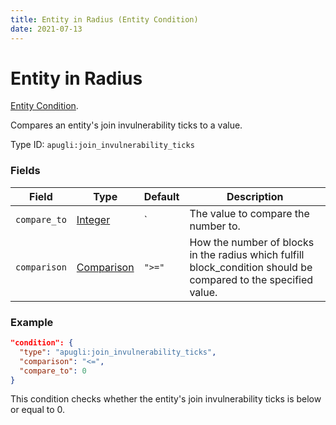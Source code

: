 ```yaml
---
title: Entity in Radius (Entity Condition)
date: 2021-07-13
---
```


# Entity in Radius

[Entity Condition](../entity_condition_types.md).

Compares an entity's join invulnerability ticks to a value.

Type ID: `apugli:join_invulnerability_ticks`

### Fields

Field  | Type | Default | Description
-------|------|---------|-------------
`compare_to` | [Integer](https://origins.readthedocs.io/en/latest/types/ata_types/integer/) | ` | The value to compare the number to.
`comparison` | [Comparison](https://origins.readthedocs.io/en/latest/types/data_types/comparison/)	| `">="` | How the number of blocks in the radius which fulfill block_condition should be compared to the specified value.

### Example
```json
"condition": {
  "type": "apugli:join_invulnerability_ticks",
  "comparison": "<=",
  "compare_to": 0
}
```
This condition checks whether the entity's join invulnerability ticks is below or equal to 0.